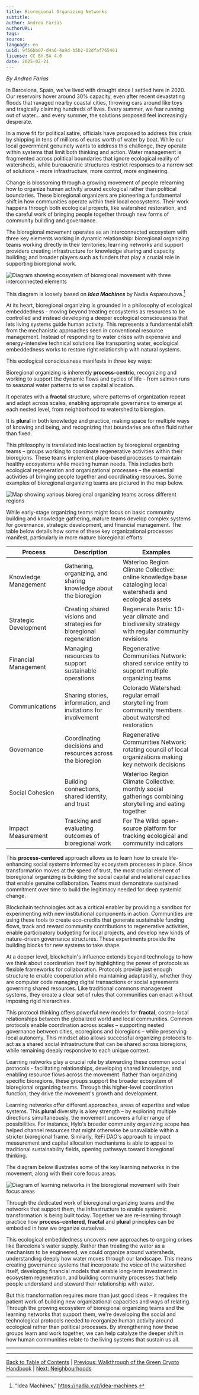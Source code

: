 ```yaml
---
title: Bioregional Organizing Networks
subtitle: 
author: Andrea Farias
authorURL: 
tags: 
source: 
language: en
uuid: 9f56bb07-d4a6-4a9d-b5b2-02dfaf765461
license: CC BY-SA 4.0
date: 2025-02-21
---
```

_By Andrea Farias_

In Barcelona, Spain, we've lived with drought since I settled here in 2020. Our reservoirs hover around 30% capacity, even after recent devastating floods that ravaged nearby coastal cities, throwing cars around like toys and tragically claiming hundreds of lives. Every summer, we fear running out of water... and every summer, the solutions proposed feel increasingly desperate.

In a move fit for political satire, officials have proposed to address this crisis by shipping in tens of millions of euros worth of water by boat. While our local government genuinely wants to address this challenge, they operate within systems that limit both thinking and action. Water management is fragmented across political boundaries that ignore ecological reality of watersheds, while bureaucratic structures restrict responses to a narrow set of solutions - more infrastructure, more control, more engineering.

Change is blossoming through a growing movement of people relearning how to organize human activity around ecological rather than political boundaries. These bioregional organizers are pioneering a fundamental shift in how communities operate within their local ecosystems. Their work happens through both ecological projects, like watershed restoration, and the careful work of bringing people together through new forms of community building and governance.

The bioregional movement operates as an interconnected ecosystem with three key elements working in dynamic relationship: bioregional organizing teams working directly in their territories; learning networks and support providers creating infrastructure for knowledge sharing and capacity building; and broader players such as funders that play a crucial role in supporting bioregional work.

![Diagram showing ecosystem of bioregional movement with three interconnected elements](https://i.imgur.com/yyyyyyy.png)

This diagram is loosely based on ***Idea Machines*** by Nadia Asparouhova.[^1]

At its heart, bioregional organizing is grounded in a philosophy of ecological embeddedness - moving beyond treating ecosystems as resources to be controlled and instead developing a deeper ecological consciousness that lets living systems guide human activity. This represents a fundamental shift from the mechanistic approaches seen in conventional resource management. Instead of responding to water crises with expensive and energy-intensive technical solutions like transporting water, ecological embeddedness works to restore right relationship with natural systems.

This ecological consciousness manifests in three key ways:

Bioregional organizing is inherently **process-centric**, recognizing and working to support the dynamic flows and cycles of life - from salmon runs to seasonal water patterns to wise capital allocation.

It operates with a **fractal** structure, where patterns of organization repeat and adapt across scales, enabling appropriate governance to emerge at each nested level, from neighborhood to watershed to bioregion.

It is **plural** in both knowledge and practice, making space for multiple ways of knowing and being, and recognizing that boundaries are often fluid rather than fixed.

This philosophy is translated into local action by bioregional organizing teams – groups working to coordinate regenerative activities within their bioregions. These teams implement place-based processes to maintain healthy ecosystems while meeting human needs. This includes both ecological regeneration and organizational processes – the essential activities of bringing people together and coordinating resources. Some examples of bioregional organizing teams are pictured in the map below.

![Map showing various bioregional organizing teams across different regions](https://i.imgur.com/zzzzzzz.png)

While early-stage organizing teams might focus on basic community building and knowledge gathering, mature teams develop complex systems for governance, strategic development, and financial management. The table below details how some of these key organizational processes manifest, particularly in more mature bioregional efforts:

|Process|Description|Examples|
|---|---|---|
|Knowledge Management|Gathering, organizing, and sharing knowledge about the bioregion|Waterloo Region Climate Collective: online knowledge base cataloging local watersheds and ecological assets|
|Strategic Development|Creating shared visions and strategies for bioregional regeneration|Regenerate Paris: 10-year climate and biodiversity strategy with regular community revisions|
|Financial Management|Managing resources to support sustainable operations|Regenerative Communities Network: shared service entity to support multiple organizing teams|
|Communications|Sharing stories, information, and invitations for involvement|Colorado Watershed: regular email storytelling from community members about watershed restoration|
|Governance|Coordinating decisions and resources across the bioregion|Regenerative Communities Network: rotating council of local organizations making key network decisions|
|Social Cohesion|Building connections, shared identity, and trust|Waterloo Region Climate Collective: monthly social gatherings combining storytelling and eating together|
|Impact Measurement|Tracking and evaluating outcomes of bioregional work|For The Wild: open-source platform for tracking ecological and community indicators|

This **process-centered** approach allows us to learn how to create life-enhancing social systems informed by ecosystem processes in place. Since transformation moves at the speed of trust, the most crucial element of bioregional organizing is building the social capital and relational capacities that enable genuine collaboration. Teams must demonstrate sustained commitment over time to build the legitimacy needed for deep systemic change.

Blockchain technologies act as a critical enabler by providing a sandbox for experimenting with new institutional components in action. Communities are using these tools to create eco-credits that generate sustainable funding flows, track and reward community contributions to regenerative activities, enable participatory budgeting for local projects, and develop new kinds of nature-driven governance structures. These experiments provide the building blocks for new systems to take shape.

At a deeper level, blockchain's influence extends beyond technology to how we think about coordination itself by highlighting the power of protocols as flexible frameworks for collaboration. Protocols provide just enough structure to enable cooperation while maintaining adaptability, whether they are computer code managing digital transactions or social agreements governing shared resources. Like traditional commons management systems, they create a clear set of rules that communities can enact without imposing rigid hierarchies.

This protocol thinking offers powerful new models for **fractal**, cosmo-local relationships between the globalized world and local communities. Common protocols enable coordination across scales – supporting nested governance between cities, ecoregions and bioregions – while preserving local autonomy. This mindset also allows successful organizing protocols to act as a shared social infrastructure that can be shared across bioregions, while remaining deeply responsive to each unique context.

Learning networks play a crucial role by stewarding these common social protocols - facilitating relationships, developing shared knowledge, and enabling resource flows across the movement. Rather than organizing specific bioregions, these groups support the broader ecosystem of bioregional organizing teams. Through this higher-level coordination function, they drive the movement's growth and development.

Learning networks offer different approaches, areas of expertise and value systems. This **plural** diversity is a key strength – by exploring multiple directions simultaneously, the movement uncovers a fuller range of possibilities. For instance, Hylo's broader community organizing scope has helped channel resources that might otherwise be unavailable within a stricter bioregional frame. Similarly, ReFi DAO's approach to impact measurement and capital allocation mechanisms is able to appeal to traditional sustainability fields, opening pathways toward bioregional thinking.

The diagram below illustrates some of the key learning networks in the movement, along with their core focus areas.

![Diagram of learning networks in the bioregional movement with their focus areas](https://i.imgur.com/wwwwwww.png)

Through the dedicated work of bioregional organizing teams and the networks that support them, the infrastructure to enable systemic transformation is being built today. Together we are re-learning through practice how **process-centered**, **fractal** and **plural** principles can be embodied in how we organize ourselves.

This ecological embeddedness uncovers new approaches to ongoing crises like Barcelona's water supply. Rather than treating the water as a mechanism to be engineered, we could organize around watersheds, understanding deeply how water moves through our landscape. This means creating governance systems that incorporate the voice of the watershed itself, developing financial models that enable long-term investment in ecosystem regeneration, and building community processes that help people understand and steward their relationship with water.

But this transformation requires more than just good ideas – it requires the patient work of building new organizational capacities and ways of relating. Through the growing ecosystem of bioregional organizing teams and the learning networks that support them, we're developing the social and technological protocols needed to reorganize human activity around ecological rather than political processes. By strengthening how these groups learn and work together, we can help catalyze the deeper shift in how human communities relate to the living systems that sustain us all.

---
[^1]: “Idea Machines,” https://nadia.xyz/idea-machines.
---

[Back to Table of Contents](content/library/Ethereum-Localism/ethereum-localism-book/index.md) | [Previous: Walkthrough of the Green Crypto Handbook](ethereum-localism-book-10-green-crypto.md) | [Next: Neighbourhoods](ethereum-localism-book-12-neighbourhoods.md)